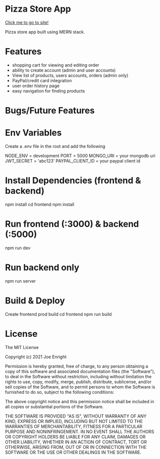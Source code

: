 # Pizza Store App

[Click me to go to site!](https://pizzashop01.herokuapp.com/)

Pizza store app built using MERN stack.

# Features

- shopping cart for viewing and editing order
- ability to create account (admin and user accounts)
- View list of products, users accounts, orders (admin only)
- PayPal/credit card integration
- user order history page
- easy navigation for finding products

# Bugs/Future Features

# Env Variables

Create a .env file in the root and add the following

NODE_ENV = development
PORT = 5000
MONGO_URI = your mongodb uri
JWT_SECRET = 'abc123'
PAYPAL_CLIENT_ID = your paypal client id

# Install Dependencies (frontend & backend)

npm install
cd frontend
npm install

# Run frontend (:3000) & backend (:5000)

npm run dev

# Run backend only

npm run server

# Build & Deploy

Create frontend prod build
cd frontend
npm run build

# License

The MIT License

Copyright (c) 2021 Joe Enright

Permission is hereby granted, free of charge, to any person obtaining a copy of this software and associated documentation files (the "Software"), to deal in the Software without restriction, including without limitation the rights to use, copy, modify, merge, publish, distribute, sublicense, and/or sell copies of the Software, and to permit persons to whom the Software is furnished to do so, subject to the following conditions:

The above copyright notice and this permission notice shall be included in all copies or substantial portions of the Software.

THE SOFTWARE IS PROVIDED "AS IS", WITHOUT WARRANTY OF ANY KIND, EXPRESS OR IMPLIED, INCLUDING BUT NOT LIMITED TO THE WARRANTIES OF MERCHANTABILITY, FITNESS FOR A PARTICULAR PURPOSE AND NONINFRINGEMENT. IN NO EVENT SHALL THE AUTHORS OR COPYRIGHT HOLDERS BE LIABLE FOR ANY CLAIM, DAMAGES OR OTHER LIABILITY, WHETHER IN AN ACTION OF CONTRACT, TORT OR OTHERWISE, ARISING FROM, OUT OF OR IN CONNECTION WITH THE SOFTWARE OR THE USE OR OTHER DEALINGS IN THE SOFTWARE.
